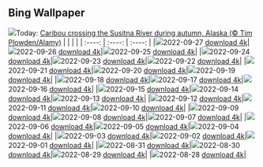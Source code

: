 ## Bing Wallpaper
![](./wallpaper/2022-09-27.jpg)Today: [Caribou crossing the Susitna River during autumn, Alaska (© Tim Plowden/Alamy)](./wallpaper/2022-09-27.jpg)
|      |      |      |
| :----: | :----: | :----: |
|![](./wallpaper/2022-09-27_sm.jpg)2022-09-27 [download 4k](./wallpaper/2022-09-27.jpg)|![](./wallpaper/2022-09-26_sm.jpg)2022-09-26 [download 4k](./wallpaper/2022-09-26.jpg)|![](./wallpaper/2022-09-25_sm.jpg)2022-09-25 [download 4k](./wallpaper/2022-09-25.jpg)|
|![](./wallpaper/2022-09-24_sm.jpg)2022-09-24 [download 4k](./wallpaper/2022-09-24.jpg)|![](./wallpaper/2022-09-23_sm.jpg)2022-09-23 [download 4k](./wallpaper/2022-09-23.jpg)|![](./wallpaper/2022-09-22_sm.jpg)2022-09-22 [download 4k](./wallpaper/2022-09-22.jpg)|
|![](./wallpaper/2022-09-21_sm.jpg)2022-09-21 [download 4k](./wallpaper/2022-09-21.jpg)|![](./wallpaper/2022-09-20_sm.jpg)2022-09-20 [download 4k](./wallpaper/2022-09-20.jpg)|![](./wallpaper/2022-09-19_sm.jpg)2022-09-19 [download 4k](./wallpaper/2022-09-19.jpg)|
|![](./wallpaper/2022-09-18_sm.jpg)2022-09-18 [download 4k](./wallpaper/2022-09-18.jpg)|![](./wallpaper/2022-09-17_sm.jpg)2022-09-17 [download 4k](./wallpaper/2022-09-17.jpg)|![](./wallpaper/2022-09-16_sm.jpg)2022-09-16 [download 4k](./wallpaper/2022-09-16.jpg)|
|![](./wallpaper/2022-09-15_sm.jpg)2022-09-15 [download 4k](./wallpaper/2022-09-15.jpg)|![](./wallpaper/2022-09-14_sm.jpg)2022-09-14 [download 4k](./wallpaper/2022-09-14.jpg)|![](./wallpaper/2022-09-13_sm.jpg)2022-09-13 [download 4k](./wallpaper/2022-09-13.jpg)|
|![](./wallpaper/2022-09-12_sm.jpg)2022-09-12 [download 4k](./wallpaper/2022-09-12.jpg)|![](./wallpaper/2022-09-11_sm.jpg)2022-09-11 [download 4k](./wallpaper/2022-09-11.jpg)|![](./wallpaper/2022-09-10_sm.jpg)2022-09-10 [download 4k](./wallpaper/2022-09-10.jpg)|
|![](./wallpaper/2022-09-09_sm.jpg)2022-09-09 [download 4k](./wallpaper/2022-09-09.jpg)|![](./wallpaper/2022-09-08_sm.jpg)2022-09-08 [download 4k](./wallpaper/2022-09-08.jpg)|![](./wallpaper/2022-09-07_sm.jpg)2022-09-07 [download 4k](./wallpaper/2022-09-07.jpg)|
|![](./wallpaper/2022-09-06_sm.jpg)2022-09-06 [download 4k](./wallpaper/2022-09-06.jpg)|![](./wallpaper/2022-09-05_sm.jpg)2022-09-05 [download 4k](./wallpaper/2022-09-05.jpg)|![](./wallpaper/2022-09-04_sm.jpg)2022-09-04 [download 4k](./wallpaper/2022-09-04.jpg)|
|![](./wallpaper/2022-09-03_sm.jpg)2022-09-03 [download 4k](./wallpaper/2022-09-03.jpg)|![](./wallpaper/2022-09-02_sm.jpg)2022-09-02 [download 4k](./wallpaper/2022-09-02.jpg)|![](./wallpaper/2022-09-01_sm.jpg)2022-09-01 [download 4k](./wallpaper/2022-09-01.jpg)|
|![](./wallpaper/2022-08-31_sm.jpg)2022-08-31 [download 4k](./wallpaper/2022-08-31.jpg)|![](./wallpaper/2022-08-30_sm.jpg)2022-08-30 [download 4k](./wallpaper/2022-08-30.jpg)|![](./wallpaper/2022-08-29_sm.jpg)2022-08-29 [download 4k](./wallpaper/2022-08-29.jpg)|
|![](./wallpaper/2022-08-28_sm.jpg)2022-08-28 [download 4k](./wallpaper/2022-08-28.jpg)|